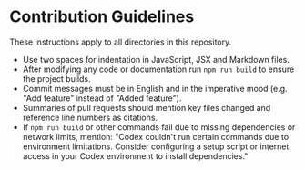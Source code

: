 # Contribution Guidelines

These instructions apply to all directories in this repository.

- Use two spaces for indentation in JavaScript, JSX and Markdown files.
- After modifying any code or documentation run `npm run build` to ensure the project builds.
- Commit messages must be in English and in the imperative mood (e.g. "Add feature" instead of "Added feature").
- Summaries of pull requests should mention key files changed and reference line numbers as citations.
- If `npm run build` or other commands fail due to missing dependencies or network limits, mention:
  "Codex couldn't run certain commands due to environment limitations. Consider configuring a setup script or internet access in your Codex environment to install dependencies."
